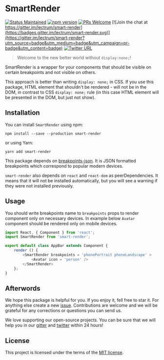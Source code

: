 # SmartRender

[![Status Maintained](https://img.shields.io/badge/status-maintained-brightgreen.svg?style=flat)](https://github.com/Lectrum/smart-render/pulse)
[![npm version](https://badge.fury.io/js/smart-render.svg)](https://badge.fury.io/js/smart-render)
[![PRs Welcome](https://img.shields.io/badge/PRs-welcome-brightgreen.svg)](https://github.com/Lectrum/smart-render/pulls)
[![Join the chat at https://gitter.im/lectrum/smart-render](https://badges.gitter.im/lectrum/smart-render.svg)](https://gitter.im/lectrum/smart-render?utm_source=badge&utm_medium=badge&utm_campaign=pr-badge&utm_content=badge)
[![Twitter URL](https://img.shields.io/twitter/url/http/shields.io.svg?style=social)](https://twitter.com/lectrumhq)

> Welcome to the new better world without `display:none;`!

SmartRender is a wrapper for your components that should be visible on certain breakpoints and not visible on others.

This approach is better than writing `display: none;` in CSS. If you use this package, HTML element that shouldn't be rendered - will not be in the DOM, in contrast to CSS `display: none;` rule (in this case HTML element will be presented in the DOM, but just not show).

## Installation

You can install `SmartRender` using npm:

`npm install --save --production smart-render`

or using Yarn:

`yarn add smart-render`

This package depends on [breakpoints-json](https://www.npmjs.com/package/breakpoints-json). It is JSON formatted breakpoints which correspond to popular modern devices.

`smart-render` also depends on `react` and `react-dom` as peerDependencies. It means that it will not be installed automatically, but you will see a warning if they were not installed previously.

## Usage

You should write breakpoints name to `breakpoints` props to render component only on necessary devices.
In example below `Avatar` component should be rendered only on mobile devices.

```js
import React, { Component } from 'react';
import SmartRender from 'smart-render';

export default class AppBar extends Component {
    render () {
        <SmartRender breakpoints = 'phonePortrait phoneLandscape' >
            <Avatar icon = 'person' />
        </SmartRender>
    };
}
```

## Afterwords

We hope this package is helpful for you. If you enjoy it, fell free to star it. For anything else create a new [issue](https://github.com/Lectrum/smart-render/issues). Contributions are welcome and we will be grateful for any corrections or questions you can send us.

We love supporting our open-source projects. You can be sure that we will help you in our [gitter](https://gitter.im/lectrum/smart-render) and [twitter](https://twitter.com/lectrumhq) within 24 hours!

## License

This project is licensed under the terms of the [MIT license](https://github.com/Lectrum/smart-render/blob/master/LICENSE).
